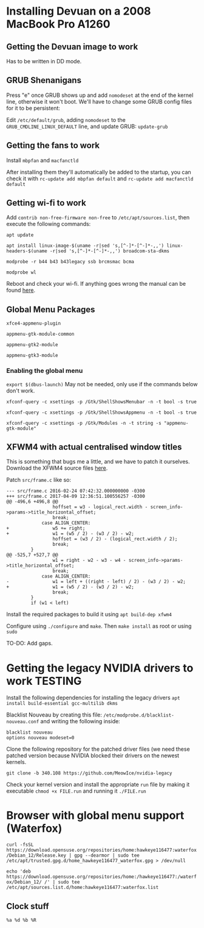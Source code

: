 # Installing Devuan on a 2008 MacBook Pro A1260

## Getting the Devuan image to work

Has to be written in DD mode.

## GRUB Shenanigans

Press "e" once GRUB shows up and add `nomodeset` at the end of the kernel line, otherwise it won't boot. We'll have to change some GRUB config files for it to be persistent:

Edit `/etc/default/grub`, adding `nomodeset` to the `GRUB_CMDLINE_LINUX_DEFAULT` line, and update GRUB: `update-grub`

## Getting the fans to work

Install `mbpfan` and `macfanctld`

After installing them they'll automatically be added to the startup, you can check it with `rc-update add mbpfan default` and `rc-update add macfanctld default`

## Getting wi-fi to work

Add `contrib non-free-firmware non-free` to `/etc/apt/sources.list`, then execute the following commands:

`apt update`

`apt install linux-image-$(uname -r|sed 's,[^-]*-[^-]*-,,') linux-headers-$(uname -r|sed 's,[^-]*-[^-]*-,,') broadcom-sta-dkms`

`modprobe -r b44 b43 b43legacy ssb brcmsmac bcma`

`modprobe wl`

Reboot and check your wi-fi. If anything goes wrong the manual can be found [here](https://wiki.debian.org/wl).

## Global Menu Packages

`xfce4-appmenu-plugin`

`appmenu-gtk-module-common`

`appmenu-gtk2-module`

`appmenu-gtk3-module`

### Enabling the global menu

`export $(dbus-launch)` May not be needed, only use if the commands below don't work.

`xfconf-query -c xsettings -p /Gtk/ShellShowsMenubar -n -t bool -s true`

`xfconf-query -c xsettings -p /Gtk/ShellShowsAppmenu -n -t bool -s true`

`xfconf-query -c xsettings -p /Gtk/Modules -n -t string -s "appmenu-gtk-module"`

## XFWM4 with actual centralised window titles

This is something that bugs me a little, and we have to patch it ourselves. Download the XFWM4 source files [here](https://archive.xfce.org/src/xfce/xfwm4/4.18/xfwm4-4.18.0.tar.bz2).

Patch `src/frame.c` like so:

```
--- src/frame.c	2016-02-24 07:42:32.000000000 -0300
+++ src/frame.c	2017-04-09 12:36:51.100556257 -0300
@@ -496,6 +496,8 @@
                 hoffset = w3 - logical_rect.width - screen_info->params->title_horizontal_offset;
                 break;
             case ALIGN_CENTER:
+                w5 += right;
+                w1 = (w5 / 2) - (w3 / 2) - w2;
                 hoffset = (w3 / 2) - (logical_rect.width / 2);
                 break;
         }
@@ -525,7 +527,7 @@
                 w1 = right - w2 - w3 - w4 - screen_info->params->title_horizontal_offset;
                 break;
             case ALIGN_CENTER:
-                w1 = left + ((right - left) / 2) - (w3 / 2) - w2;
+                w1 = (w5 / 2) - (w3 / 2) - w2;
                 break;
         }
         if (w1 < left)
```

Install the required packages to build it using `apt build-dep xfwm4`

Configure using `./configure` and `make`. Then `make install` as root or using `sudo`

TO-DO: Add gaps.

# Getting the legacy NVIDIA drivers to work **TESTING**

Install the following dependencies for installing the legacy drivers `apt install build-essential gcc-multilib dkms`

Blacklist Nouveau by creating this file: `/etc/modprobe.d/blacklist-nouveau.conf` and writing the following inside:

```
blacklist nouveau
options nouveau modeset=0
```

Clone the following repository for the patched driver files (we need these patched version because NVIDIA blocked their drivers on the newest kernels.

``git clone -b 340.108 https://github.com/MeowIce/nvidia-legacy``

Check your kernel version and install the appropriate `run` file by making it executable ``chmod +x FILE.run`` and running it `./FILE.run`

# Browser with global menu support (Waterfox)

`curl -fsSL https://download.opensuse.org/repositories/home:hawkeye116477:waterfox/Debian_12/Release.key | gpg --dearmor | sudo tee /etc/apt/trusted.gpg.d/home_hawkeye116477_waterfox.gpg > /dev/null`

`echo 'deb https://download.opensuse.org/repositories/home:/hawkeye116477:/waterfox/Debian_12/ /' | sudo tee /etc/apt/sources.list.d/home:hawkeye116477:waterfox.list`

## Clock stuff

`%a %d %b %R`
